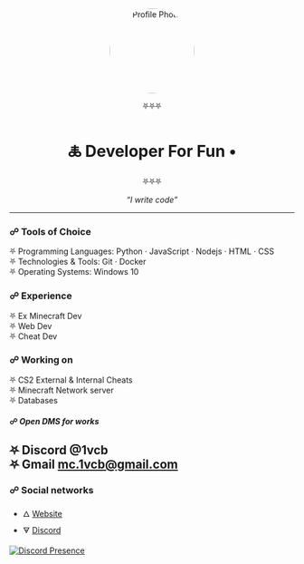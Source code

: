 <div align="center">

<img src="https://avatars.githubusercontent.com/u/143004358?s=400&u=b683973fc13fe11845695351a062a32cc87de827&v=4" alt="Profile Photo" style="border-radius: 50%; width: 150px; height: 150px;"/>

⛧⛧⛧  
# 🜏 Developer For Fun •  
⛧⛧⛧

_“I write code”_

</div>

---

### ☍ Tools of Choice

⛧ Programming Languages: Python · JavaScript · Nodejs · HTML · CSS </br>
⛧ Technologies & Tools: Git · Docker </br>
⛧ Operating Systems: Windows 10 </br>

### ☍ Experience

⛧ Ex Minecraft Dev </br>
⛧ Web Dev </br>
⛧ Cheat Dev </br>

### ☍ Working on

⛧ CS2 External & Internal Cheats </br>
⛧ Minecraft Network server </br>
⛧ Databases </br>

#### ☍ <i>Open DMS for works</i>
⛧ Discord @1vcb </br>
⛧ Gmail mc.1vcb@gmail.com </br>
---

### ☍ Social networks

- 🜂 [Website](https://1vcb.com/)
- 🜃 [Discord](https://discord.com/users/955230533137367100)

[![Discord Presence](https://lanyard.cnrad.dev/api/955230533137367100)](https://discord.com/users/955230533137367100)
